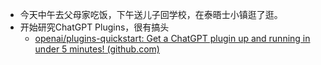 - 今天中午去父母家吃饭，下午送儿子回学校，在泰晤士小镇逛了逛。
- 开始研究ChatGPT Plugins，很有搞头
	- [openai/plugins-quickstart: Get a ChatGPT plugin up and running in under 5 minutes! (github.com)](https://github.com/openai/plugins-quickstart)